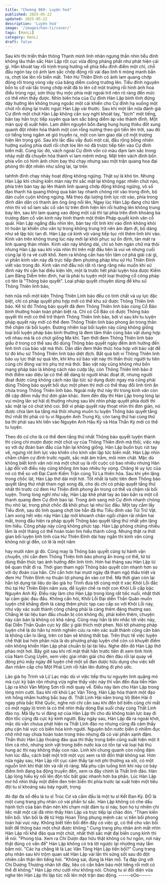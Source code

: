 ```yaml
---
title: "Chương 869: Luyện hoá"
published: 2025-05-22
updated: 2025-05-22
description: 'Luyện hoá'
image: '/images/han-li/cover/'
tags: [HanLi]
category: HanLi
draft: false
---
```


Sau khi thi triển thần thông Thanh minh linh nhãn ngưng thần
nhìn tiểu đỉnh không lâu thần sắc Hàn Lập rốt cục vừa động
phảng phất như phát hiện cái gì.
Hắn khoát tay rồi trịnh trọng hướng về phía tiểu đỉnh điểm một
chỉ, chỗ đầu ngón tay có ánh lam sắc chớp động rồi vài đạo linh ti
mỏng manh bắn ra, chợt lóe lên rồi biến mất.
Trên Hư Thiên Đỉnh có ánh lam quang chớp động rồi trong vòng
vây của băng diễm cuông trướng lên. Tiểu đỉnh nguyên bổn to cỡ
vài tấc trong chớp mắt đã to lên cỡ một trượng rồi hình ảnh hoa
điểu trùng ngư, sơn thủy thụ mộc phía mặt ngoài trở nên rõ ràng
đến mức có thể nhìn thấy được.
Nhìn biến hóa của Cự đỉnh Hàn Lập bình tĩnh đứng dậy hướng
lên không trung ngoắc một cái khiến cho Cự đỉnh hạ xuống một
chút rồi dừng lại trước ngực Hàn Lập vài thước.
Sau khi một lần nữa đánh giá Cự đỉnh một chút Hàn Lập không
cần suy nghĩ khoát tay, "bịch" một tiếng, bàn tay hắn trực tiếp
xuyên qua lam sắc băng diễm áp vào thành đỉnh.
Một màn quỷ dị xuất hiện. Lam diễm nguyên bổn đang hung hung
thiêu đốt xung quanh đột nhiên hóa thành một con rồng nương
theo gió tiến lên trời, sau đó có tiếng long ngâm xé gió truyền ra,
một con lam giao dài cỡ một trượng hiện lên trong gió. Sau khi lắc
đầu vẫy đuôi một cái, đầu rồng bỗng nhiên hướng xuống phía
dưới rồi chợt lóe lên nó đã trược tiếp tiến vào Cự đỉnh biến mất.
Cùng lúc đó, vách ngoài Cự đỉnh vốn có màu đạm lam sắc trong
nháy mắt đã chuyển hóa thành vi lam mênh mông. Mặt trên vách
đỉnh bốn phía vốn có hình ảnh chim bay thú chạy nhưng sau một
trận quang hoa đại phóng thì đột nhiên như sống lại, tại trên

tahfnh đỉnh chạy nhảy hoạt động không ngừng. Thật sự là khó tin.
Nhưng Hàn Lập khi chứng kiến màn này thì sắc mặt lại không
ngạc nhiên chút nào, phía trên bàn tay áp lên thành linh quang
chớp động không ngừng, vô số đạo thanh hà quang thông qua
bàn tay nhanh chóng rót vào trong đỉnh, bộ dán cuồn cuộn không
ngừng.
Mà theo đại lượng tinh lực rót vào, phía trong đỉnh dần dần có
thanh âm ông ông nổi lên,
Ngay lúc Hàn Lập đang chú tâm nhìn thì vô số lam sắc cổ văn từ
trên đỉnh hiện lên rồi hướng lên không trung bay lên, sau khi lam
quang xao động một cái thì tại phía trên đỉnh khoảng ba trượng
đám cổ văn kinh này hình thanh một thiên Pháp quyết kinh văn cổ
quái.
Hàn Lập ngẩng đầu nhìn lên, bàn tay rốt linh khí vào đỉnh không
khỏi trì hoãn lại khiến cho văn tự trong không trung trở nên ảm
đạm đi, bộ dáng như sẽ lập tức tan đi.
Hàn Lập cả kinh vội vàng tiếp tục rót thêm linh khí vào.
Kinh văn trên không trung lúc này mới lại khôi phục sự ổn định,
tản mát ra linh quang thản nhiên.
Kinh văn này không dài, chỉ só hơn ngàn chữ mà thôi nhưng Hàn
Lập sau khi vừa nhìn thì trên mặt đầu tiên là vui vẻ nhưng cuối
cùng lại lộ ra vẻ cười khổ.
Xem ra không cần hao tổn tâm cơ phá giải cái gì, vì phần kinh
văn này đã trực tiếp đem phương pháp khu sử Hư Thiên Đỉnh viết
vào trong đó.
Kinh văn mở đầu nói rất rõ ràng rằng nếu muốn khi sử đỉnh này
thì cần hai điều kiện lớn, một là trước hết phải luyện hóa được
Kiềm Lam Băng Diễm trên đỉnh, hai là phải tu luyện một loại
thượng cổ công pháp có tên là "Thông bảo quyết".
Loại pháp quyết chuyên dùng để khu sử Thông Thiên linh bảo,

hơn nữa mổi một kiện Thông Thiên Linh bảo đều có tính chất và
uy lực đặc biệt, chỉ có pháp quyết phù hợp mới có thể khu sử
được Thông Thiên linh bảo.
Kể từ đó Thông bảo quyết đã đem Thông Thiên linh bảo cùng Cổ
Bảo bình thường hoàn toàn phân biệt ra. Chỉ có Cổ Bảo có được
Thông bảo quyết thì mới có thể trở thành Thông Thiên linh bảo,
bởi vì sau khi tu luyện pháp quyết này mới có thể đem Thông
Thiên linh bảo phong ấn trong thân thể chậm rãi bồi luyện.
Đương nhiên loại bồi luyện này cũng không giống loại bồi luyện
pháp bảo bình thường là đem tâm thần cùng bảo vật dung hợp
với nhau mà là có chút giống Ma khí. Tạm thời đem Thông Thiên
linh bảo giấu ở trong cơ thể sau đó dùng Thông bảo quyết ngày
đêm ảnh hưởng đến linh tính của bảo vật mà thôi. Dần dần đem
thần thức hòa hợp với bảo vật để từ đó khu sử Thông Thiên linh
bảo diệt địch.
Bất quá bởi vì Thông Thiên linh bảo uy lực thật sự quá lớn, khi
khu sử bảo vật này thì thần thức người tu tiên cũng chỉ đóng vai
trò phụ trợ mà thôi. Bảo vật này cũng không như bổn mạng pháp
bảo là không cách nào cướp lấy, còn Thông Thiên linh bảo ở thời
điểm xảo diệu lại có thể dễ dàng bị người khác đoạt đi, nhưng
người đoạt được cũng không cách nào lập tức sử dụng được
ngay mà cũng phải dùng Thông bảo quyết bồi dục một phen thì
mới có thể thay đổi linh tính ẩn chứa trong Thông Thiên linh bảo.
Ngoài mấy thứ này thì trong kinh văn còn đề cập đếnn mấy thứ
đơn giản khác.
Xem đến đây thì Hàn Lập trong lòng lại vui mừng lãn sợ hãi dị
thường nhưng sau khi nhìn pháp quyết phía dưới thì sắc mặt lại
có chút khó coi.
Bởi vì pháp quyết này thoạt nhìn thì đơn giản, nó được chia làm
ba tầng mà thôi nhưng muốn tu luyện Thông bảo quyết tầng thứ
nhất thì phải có tu vi Nguyên Anh Trung Kỳ, còn tang thứ hai cùng
thứ ba thì phải sau khi tiến vào Nguyên Anh Hậu Kỳ và Hóa Thần
Kỳ mới có thể tu luyện.

Theo đó cứ cho là có thể đem tầng thứ nhất Thông bảo quyết
luyện thành thì cũng chỉ mượn được một chút uy của Thông
Thiên đỉnh mà thôi, việc này so với dự đoán ban đầu của hắn lại
không giống.
Hàn Lập buồn bực rút tay về, ngưng rót linh lực vào khiến cho
kinh văn lập tức biến mất.
Hàn Lập nhìn chằm chằm cự đỉnh trước người, sắc mặt âm trầm,
môi mím chặt.
Mặc dù không biết kinh văn nói mà một chút uy là rốt cuộc có bao
nhiêu nhưng Hàn Lập đối với điều này cũng không ôm bao nhiêu
hy vọng.
Chăng lẽ uy lực của nó có thể so với Đại Canh Kiếm Trận cùng
Tử La thiên hỏa.
Sau khi yên lặng trong chốc lát, Hàn Lập thở dài một hơi. Tốt nhất
là tước tiên đem Thông bảo quyết tầng thứ nhật tham ngộ xong
đã, cho dù chỉ có pháp quyết tầng thứ nhất thì trước cứ đem Hư
Thiên đỉnh phong ấn trong cơ thể và chậm rãi bồi luyện.
Trong lòng nghĩ như vầy, Hàn Lập khẽ phát tay áo bào bắn ra một
cổ thanh quang đem Cự đỉnh bao lại.
Trong ánh sang mờ Cự đỉnh nhanh chóng thu nhỏ lại, trong phút
chốc đã khôi phục lại như lúc đầu.
Một tay cầm lấy Tiểu đỉnh, sau đó linh quang chợt lóe hắn đã thu
Tiểu đỉnh vào Túi Trữ Vật.
Làm xong hết việc này Hàn Lập mới khoanh chân ngồi chậm rãi
nhắm hai mắt, trong đầu hiện ra pháp quyết Thông bảo quyết
tầng thứ nhất yên lặng tìm hiểu.
Công pháp này cũng không phức tạp. Hàn Lập phỏng chừng
nhiều lắm là một tháng có thể hoàn toàn tìm hiểu thành công.
Nhưng thật ra thời gian bồi luyện linh tính của Hư Thiên Đỉnh dài
hay ngắn thì kinh văn cũng không nói gì đến, có lẽ là một năm

hay mười năm gì đó. Cũng may là Thông bảo quyết cũng tự hành
vận chuyển, chỉ cần đem Thông Thiên linh bảo phong ấn trong cơ
thể, từ từ dùng thần thức tạo ảnh hưởng đến linh tính.
Hơn hai tháng sau Hàn Lập từ bế quan thất đi ra.
Thời gian tham ngội Thông bảo quyết còn nhanh hơn so với dự
đoán của hắn. Chỉ cần hơn hai mươi ngày đã tham ngộ thấu triệt
và đem Hư Thiên Đỉnh nọ thuận lợi phong ấn vào cơ thể.
Mà thời gian còn lại hắn lợi dụng tài liệu do lão già họ Trình đưa
tới cùng một ít xác Khôi Lỗi đắc thủ tại Hư Thiên Điện năm xưa,
để luyện chế ra một con Khôi Lỗi cấp bậc Nguyên Anh Kỳ.
Điều này làm cho Hàn Lập trong lòng rất tiếc nuối, nhất thời lại
cảm giác đau đầu.
Không cần hỏi, Khôi Lỗi Đại diễn Thần Quân muốn luyện chế
khẳng định là càng thêm phức tạp cao cấp so với Khôi Lỗi này,
như vậy xác suất thành công chẳng phải là càng thêm đáng
thương sao. Chẳng lẽ tài liệu ban đầu chuẩn bị còn không đủ,
phải kiếm thêm, chuyện này căn bản là không có khả năng.
Cũng may hắn là khi nhắc tới việc này, Đại Diễn Thần Quân cực
kỳ đắc ý giải thích một phen.
Nói tới phương pháp luyện chế là do hắn tự mình nghiên cứu ra
nên xác suất thành công căn bản là không cần lo lắng, trên cơ
bản sẽ không thất bại. Trên thực tế việc luyện chế thật bai hơn
phân nửa là do phương pháp luyện chế còn có khuyết điểm nên
không khiến Hàn Lập phải chuẩn bị lại tài liệu.
Nghe đến đó Hàn Lập thở phào một hơi.
Bây giờ sau khi rời mật thất hắn trước tiên đi xem tình hình của
Nam Cung Uyển, xem việc giai nhân giải chú đén đâu rồi lại quay
về động phủ mấy ngày để luyện chế một số đan dược hữu dụng
cho việc kết đan nhằm cấp cho Một Phái Linh rồi hắn lên đường
đi phó ước.

Lão già họ Trình và Lữ Lạc mặc dù vì việc tiếp thu tư nguyên linh
quặng mỏ mà cực kỳ bận rộn nhưng vừa nghe thấy việc này thì
vẫn đến đưa tiễn Hàn Lập ra khỏi Vân Mộng Sơn rồi mới quay về.
Điều này làm cho Hàn Lập trong lòng mỉm cười.
Sau khi rời khỏi Lạc Vân Tông, Hàn Lập hóa thành một đạo inh
hồng nhằm hướng bắc bay đi.
Thất Linh Hải nằm trong Vô Biên Hải ở ngay phía bắc Khê Quốc,
nghe nói chỉ cần sau khi đến bờ biển cũng chỉ mất có một ngày lộ
trình là có thể nhìn thấy dòng Đại suối chảy cùng Thất Linh đảo
nọ.
Mà lấy tu vi đáng sợ của Hàn Lập thì cho dù không toàn lực bay
đi độn tốc cũng đã cực kỳ kinh người.
Bảy ngày sau, Hàn Lập đã ra ngoài khơi, mặc dù vẫn chưua phát
hiện ra Thất Linh đảo nọ nhưng cũng đã cảm thấy phụ cận hải
vực có biến hóa kinh người.
Nguyên bổn nước biển ô nhiễm đục nhờ nhờ nay chưa hoàn toàn
trong trẻo nhưng đã có vài phần xanh đậm. Thần thức Hàn Lập
thoáng đảo qua thì thấy trong biển cũng xuất hiện một ít tôm cá
nhỏ, nhưng sinh vật trong biển nước kia có tồn tại vài loại hải thú
hung ác thì nay không thấy con nào.
Linh khí chung quanh còn nồng đậm hơn lúc đầu, cách biệt một
trời một vực xem ra lời đồn thật không sai.
Hơn nửa ngày sau, Hàn Lập rốt cục cảm thấy tại nơi phi thường
xa xôi, có một nguồn linh khí thật lớn và rất rõ ràng.
Mà phụ cận luồng linh khí này có bảy điểm linh đang ba động
truyền đến, xem ra đây chính là Thất linh đảo.
Hàn Lập lòng hiếu kỳ nổi lên độn tốc bất giác nhanh hơn ba phần.
Lúc Hàn Lập mơ hồ nhìn thấy một điểm đen trên biển thì phía
trước lại xuất hiện một tiểu đội tu sĩ khoảng sáu bảy người, trong

đó đại đa số đều là tu sĩ Trúc Cơ và cầm đầu là một tu sĩ Kết Đan
Kỳ. ĐÓ là một cung trang phụ nhân có vài phần tư sắc.
Hàn Lập không có che dấu hành tích của bản thân nên khi chạm
mặt đám tu sĩ này, bọn họ tự nhiên chỉ liếc mắt một cái đã nhìn
thấy Hàn Lập và trực tiếp lại chào đón.
"Tham kiến tiền bối. Vãn bối là đệ tử Hợp Hoan Tông phụng mệnh
các vị tiền bối phong toản hải vực này. Không biết tiền bối đến đây
có việc gì, có thể cho vãn bối biết để thông báo một chút được
không." Cung trang phụ nhân ánh mắt nhìn Hàn Lập rồi khẽ đảo
qua một chút, nhất thời sắc mặt đại biến cung kính thi lễ nói.
"Phong tỏa. Xem ra Chí Dượn đạo hữu thật không có hư ngôn,
nơi này thật đúng có vấn đề" Hàn Lập không có trả lời ngược lại
nhướng mày lẩm bẩm nói.
"Các hạ chẳng lẽ là Lạc Vân Tông Hàn Lập tiền bối?" Cung trang
phụ nhân sau khi trộm quan sát Hàn Lập vài lần thì sửng sốt sau
đó đột nhiên cẩn thận lên tiếng hỏi.
"Không sai, đúng là Hàn mỗ. Ta đáp ứng với Chí Dượng Thượng
nhân tới đây, liệu có cần bẩm báo một tiếng rồi mới có thể đi
không." Hàn Lập như cười như không nói.
Chúng tu sĩ đối diện vừa nghe tên Hàn Lập thì lập tức nổi lên một
trận dao động.
------oOo------

